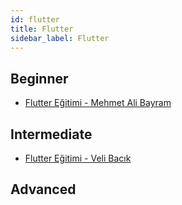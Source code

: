 ```yaml
---
id: flutter
title: Flutter
sidebar_label: Flutter
---
```


## Beginner

- [Flutter Eğitimi - Mehmet Ali Bayram](https://www.youtube.com/playlist?list=PLrWGe5fM0LZ6aJG8dWFRkqchaHENPmLET)

## Intermediate

- [Flutter Eğitimi - Veli Bacık](https://www.youtube.com/playlist?list=PLw-GsrM1ukw6eTiCnf1Vg_cUGzWTh0Cgk)

## Advanced

